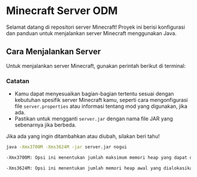 # Minecraft Server ODM

Selamat datang di repositori server Minecraft! Proyek ini berisi konfigurasi dan panduan untuk menjalankan server Minecraft menggunakan Java.

## Cara Menjalankan Server

Untuk menjalankan server Minecraft, gunakan perintah berikut di terminal:

### Catatan

- Kamu dapat menyesuaikan bagian-bagian tertentu sesuai dengan kebutuhan spesifik server Minecraft kamu, seperti cara mengonfigurasi file `server.properties` atau informasi tentang mod yang digunakan, jika ada.
- Pastikan untuk mengganti `server.jar` dengan nama file JAR yang sebenarnya jika berbeda.

Jika ada yang ingin ditambahkan atau diubah, silakan beri tahu!

```bash
java -Xmx3700M -Xms3624M -jar server.jar nogui

-Xmx3700M: Opsi ini menentukan jumlah maksimum memori heap yang dapat digunakan oleh Java Virtual Machine (JVM). Dalam hal ini, server Minecraft diizinkan menggunakan hingga 3700 MB (atau 3,7 GB) memori. Pengaturan ini berguna untuk memastikan server memiliki cukup memori untuk beroperasi dengan baik, terutama saat ada banyak pemain atau jika ada banyak mod yang diinstal.

-Xms3624M: Opsi ini menentukan jumlah memori heap awal yang dialokasikan untuk JVM saat server dimulai. Dalam hal ini, server dimulai dengan 3624 MB (atau 3,6 GB) memori. Menentukan ukuran awal ini membantu mengurangi kebutuhan untuk mengalokasikan memori secara dinamis saat server berjalan, yang dapat meningkatkan kinerja.
```
